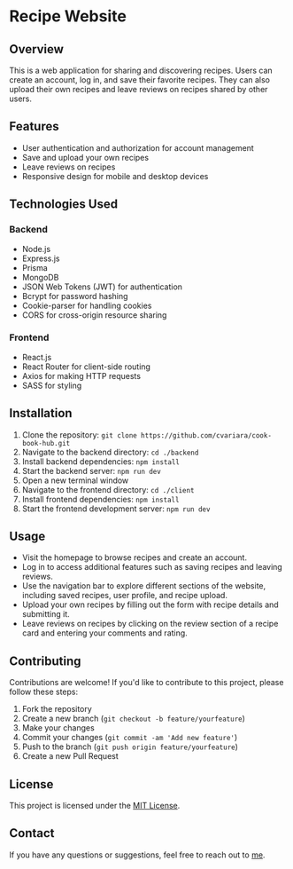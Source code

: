 # Recipe Website

## Overview
This is a web application for sharing and discovering recipes. Users can create an account, log in, and save their favorite recipes. They can also upload their own recipes and leave reviews on recipes shared by other users.

## Features
- User authentication and authorization for account management
- Save and upload your own recipes
- Leave reviews on recipes
- Responsive design for mobile and desktop devices

## Technologies Used
### Backend
- Node.js
- Express.js
- Prisma
- MongoDB
- JSON Web Tokens (JWT) for authentication
- Bcrypt for password hashing
- Cookie-parser for handling cookies
- CORS for cross-origin resource sharing

### Frontend
- React.js
- React Router for client-side routing
- Axios for making HTTP requests
- SASS for styling

## Installation
1. Clone the repository: `git clone https://github.com/cvariara/cook-book-hub.git`
2. Navigate to the backend directory: `cd ./backend`
3. Install backend dependencies: `npm install`
4. Start the backend server: `npm run dev`
5. Open a new terminal window
6. Navigate to the frontend directory: `cd ./client`
7. Install frontend dependencies: `npm install`
8. Start the frontend development server: `npm run dev`

## Usage
- Visit the homepage to browse recipes and create an account.
- Log in to access additional features such as saving recipes and leaving reviews.
- Use the navigation bar to explore different sections of the website, including saved recipes, user profile, and recipe upload.
- Upload your own recipes by filling out the form with recipe details and submitting it.
- Leave reviews on recipes by clicking on the review section of a recipe card and entering your comments and rating.

## Contributing
Contributions are welcome! If you'd like to contribute to this project, please follow these steps:
1. Fork the repository
2. Create a new branch (`git checkout -b feature/yourfeature`)
3. Make your changes
4. Commit your changes (`git commit -am 'Add new feature'`)
5. Push to the branch (`git push origin feature/yourfeature`)
6. Create a new Pull Request

## License
This project is licensed under the [MIT License](LICENSE).

## Contact
If you have any questions or suggestions, feel free to reach out to [me](https://github.com/cvariara).
